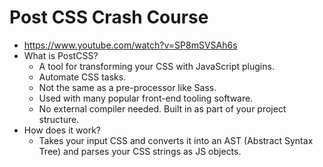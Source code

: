 # Post CSS Crash Course

* <https://www.youtube.com/watch?v=SP8mSVSAh6s>
* What is PostCSS?
    * A tool for transforming your CSS with JavaScript plugins.
    * Automate CSS tasks.
    * Not the same as a pre-processor like Sass.
    * Used with many popular front-end tooling software.
    * No external compiler needed. Built in as part of your project structure.
* How does it work?
    * Takes your input CSS and converts it into an AST (Abstract Syntax Tree) and parses your CSS strings as JS objects.